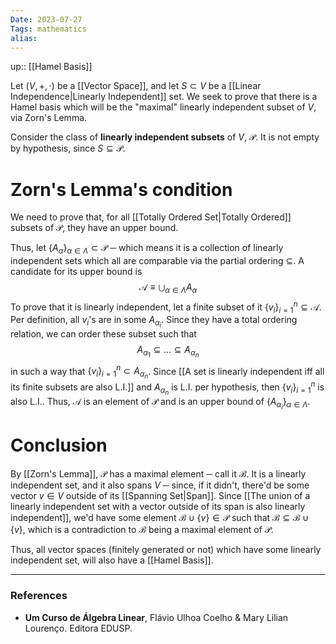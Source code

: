 ```yaml
---
Date: 2023-07-27
Tags: mathematics
alias: 
---
```

up:: [[Hamel Basis]]

Let $(V, +, \cdot)$ be a [[Vector Space]], and let $S \subset V$ be a [[Linear Independence|Linearly Independent]] set. We seek to prove that there is a Hamel basis which will be the "maximal" linearly independent subset of $V$, via Zorn's Lemma.

Consider the class of **linearly independent subsets** of $V$, $\mathcal{P}$. It is not empty by hypothesis, since $S \subseteq \mathcal{P}$.

# Zorn's Lemma's condition
We need to prove that, for all [[Totally Ordered Set|Totally Ordered]] subsets of $\mathcal{P}$, they have an upper bound. 

Thus, let $\{A_\alpha\}_{\alpha \in \Lambda} \subset \mathcal{P}$ ─ which means it is a collection of linearly independent sets which all are comparable via the partial ordering $\subseteq$. A candidate for its upper bound is 
$$\mathcal{A} \equiv \bigcup_{\alpha \in \Lambda} A_\alpha$$To prove that it is linearly independent, let a finite subset of it $\{v_i\}_{i=1}^n \subseteq \mathcal{A}$. Per definition, all $v_i$'s are in some $A_{\alpha_i}$. Since they have a total ordering relation, we can order these subset such that
$$A_{\alpha_1} \subseteq \dots \subseteq A_{\alpha_n}$$
in such a way that $\{v_i\}_{i=1}^n \subset A_{\alpha_n}$. Since [[A set is linearly independent iff all its finite subsets are also L.I.]] and $A_{\alpha_n}$ is L.I. per hypothesis, then $\{v_i\}_{i=1}^n$ is also L.I.. Thus, $\mathcal{A}$ is an element of $\mathcal{P}$ and is an upper bound of $\{A_{\alpha_i}\}_{\alpha \in \Lambda}$.

# Conclusion
By [[Zorn's Lemma]], $\mathcal{P}$ has a maximal element ─ call it $\mathcal{B}$. It is a linearly independent set, and it also spans $V$ ─ since, if it didn't, there'd be some vector $v \in V$ outside of its [[Spanning Set|Span]]. Since [[The union of a linearly independent set with a vector outside of its span is also linearly independent]], we'd have some element $\mathcal{B} \cup \{v\} \in \mathcal{P}$ such that $\mathcal{B} \subseteq \mathcal{B} \cup \{v\}$, which is a contradiction to $\mathcal{B}$ being a maximal element of $\mathcal{P}$.

Thus, all vector spaces (finitely generated or not) which have some linearly independent set, will also have a [[Hamel Basis]].

---
### References
- **Um Curso de Álgebra Linear**, Flávio Ulhoa Coelho & Mary Lilian Lourenço. Editora EDUSP.